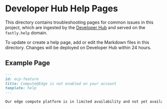 # Developer Hub Help Pages

This directory contains troubleshooting pages for common issues in this project, which are ingested by the [Developer Hub](https://developer.fastly.com) and served on the `fastly.help` domain.

To update or create a help page, add or edit the Markdown files in this directory. Changes will be deployed on Developer Hub within 24 hours.

## Example Page

```md
---
id: ecp-feature
title: Compute@Edge is not enabled on your account
template: help
---

Our edge compute platform is in limited availability and not yet available to all customers. Contact [Fastly Support](https://support.fastly.com/hc/en-us) or your account manager to have the feature enabled on your account.

```

